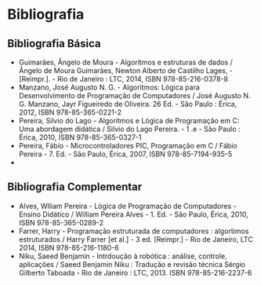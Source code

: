 # Bibliografia

## Bibliografia Básica

* Guimarães, Ângelo de Moura - Algorítmos e estruturas de dados / Ângelo de Moura Guimarães, Newton Alberto de Castilho Lages, - [Reimpr.]. - Rio de Janeiro : LTC, 2014, ISBN 978-85-216-0378-8
* Manzano, José Augusto N. G. - Algoritmos: Lógica para Desenvolvimento de Programação de Computadores / José Augusto N. G. Manzano, Jayr Figueiredo de Oliveira. 26 Ed. - São Paulo : Érica, 2012, ISBN 978-85-365-0221-2
* Pereira, Silvio do Lago - Algoritmos e Lógica de Programação em C: Uma abordagem didática / Silvio do Lago Pereira. - 1 .e - São Paulo : Érica, 2010, ISBN 978-85-365-0327-1
* Pereira, Fábio - Microcontroladores PIC, Programação em C / Fábio Pereira - 7. Ed. - São Paulo, Érica, 2007, ISBN 978-85-7194-935-5
* 

## Bibliografia Complementar
* Alves, Wlliam Pereira - Lógica de Programação de Computadores - Ensino Didático / William Pereira Alves - 1. Ed. - São Paulo, Érica, 2010, ISBN 978-85-365-0289-2
* Farrer, Harry - Programação estruturada de computadores : algortimos estruturados / Harry Farrer [et al.] - 3 ed. [Reimpr.] - Rio de Janeiro, LTC 2014, ISBN 978-85-216-1180-6
* Niku, Saeed Benjamin - Intrdoução à robótica : análise, controle, aplicações / Saeed Benjamin Niku : Tradução e revisão técnica Sérgio Gilberto Taboada - Rio de Janeiro : LTC, 2013. ISBN 978-85-216-2237-6


 